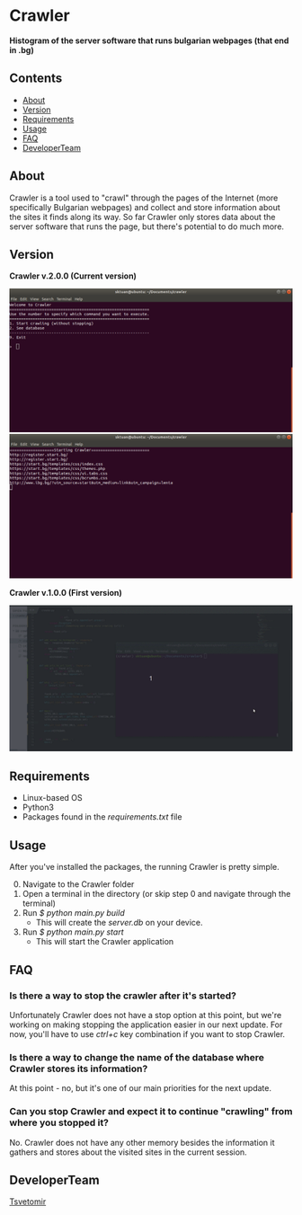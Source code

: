 # Crawler

**Histogram of the server software that runs bulgarian webpages (that end in .bg)**

## Contents
- [About](#about)
- [Version](#version)
- [Requirements](#requirements)
- [Usage](#usage)
- [FAQ](#faq)
- [DeveloperTeam](#developerteam)

## About
Crawler is a tool used to "crawl" through the pages of the Internet 
(more specifically Bulgarian webpages) and collect and store information 
about the sites it finds along its way.
So far Crawler only stores data about the server software that runs the 
page, but there's potential to do much more.

## Version
**Crawler v.2.0.0 (Current version)**

<img src ="images/crawler_menu.png">
<img src ="images/crawler_start.png">

**Crawler v.1.0.0 (First version)**

<img src ="images/crawler.gif">

## Requirements
- Linux-based OS
- Python3
- Packages found in the *requirements.txt* file

## Usage
After you've installed the packages, the running Crawler is pretty simple.

0. Navigate to the Crawler folder
1. Open a terminal in the directory 
   (or skip step 0 and navigate through the terminal)
2. Run *$ python main.py build*
   - This will create the *server.db* on your device.
3. Run *$ python main.py start*
   - This will start the Crawler application 


## FAQ
### Is there a way to stop the crawler after it's started?
Unfortunately Crawler does not have a stop option at this point,
but we're working on making stopping the application easier in
our next update.
For now, you'll have to use *ctrl+c* key combination if you want
to stop Crawler.

### Is there a way to change the name of the database where Crawler stores its information? 
At this point - no, but it's one of our main priorities for the next update.

### Can you stop Crawler and expect it to continue "crawling" from where you stopped it?
No. Crawler does not have any other memory besides the information it gathers and stores
about the visited sites in the current session.

## DeveloperTeam

[Tsvetomir](https://github.com/TsvetomirTsvetkov)
